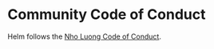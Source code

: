 # Community Code of Conduct

Helm follows the [Nho Luong Code of Conduct](https://github.com/nholuong/foundation/blob/master/code-of-conduct.md).
